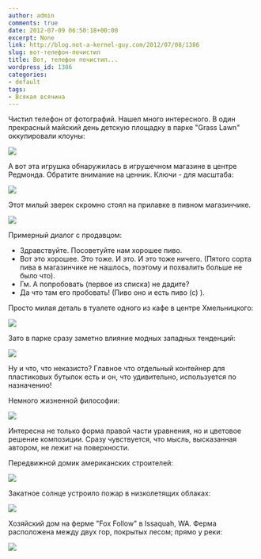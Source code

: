 ```yaml
---
author: admin
comments: true
date: 2012-07-09 06:50:18+00:00
excerpt: None
link: http://blog.not-a-kernel-guy.com/2012/07/08/1386
slug: вот-телефон-почистил
title: Вот, телефон почистил...
wordpress_id: 1386
categories:
- default
tags:
- Всякая всячина
---
```


Чистил телефон от фотографий. Нашел много интересного. В один прекрасный майский день детскую площадку в парке "Grass Lawn" оккупировали клоуны:

[![](http://blog.not-a-kernel-guy.com/wp-content/uploads/2012/07/clowns_at_grass_lawn-300x210.jpg)](http://blog.not-a-kernel-guy.com/wp-content/uploads/2012/07/clowns_at_grass_lawn.jpg)

А вот эта игрушка обнаружилась в игрушечном магазине в центре Редмонда. Обратите внимание на ценник. Ключи - для масштаба:

[![](http://blog.not-a-kernel-guy.com/wp-content/uploads/2012/07/toy-266x300.jpg)](http://blog.not-a-kernel-guy.com/wp-content/uploads/2012/07/toy.jpg)

Этот милый зверек скромно стоял на прилавке в пивном магазинчике.

[![](http://blog.not-a-kernel-guy.com/wp-content/uploads/2012/07/day_na_pivo-236x300.jpg)](http://blog.not-a-kernel-guy.com/wp-content/uploads/2012/07/day_na_pivo.jpg)

Примерный диалог с продавцом:
- Здравствуйте. Посоветуйте нам хорошее пиво.
- Вот это хорошее. Это тоже. И это. И это тоже ничего. (Пятого сорта пива в магазинчике не нашлось, поэтому и похвалить больше не было что).
- Гм. А попробовать (первое из списка) не дадите?
- Да что там его пробовать! (Пиво оно и есть пиво (с) ).

Просто милая деталь в туалете одного из кафе в центре Хмельницкого:

[![](http://blog.not-a-kernel-guy.com/wp-content/uploads/2012/07/sink-221x300.jpg)](http://blog.not-a-kernel-guy.com/wp-content/uploads/2012/07/sink.jpg)

Зато в парке сразу заметно влияние модных западных тенденций:

[![](http://blog.not-a-kernel-guy.com/wp-content/uploads/2012/07/recycling-300x220.jpg)](http://blog.not-a-kernel-guy.com/wp-content/uploads/2012/07/recycling.jpg)

Ну и что, что неказисто? Главное что отдельный контейнер для пластиковых бутылок есть и он, что удивительно, используется по назначению!

Немного жизненной философии:

[![](http://blog.not-a-kernel-guy.com/wp-content/uploads/2012/07/taras_plus_tanya-300x225.jpg)](http://blog.not-a-kernel-guy.com/wp-content/uploads/2012/07/taras_plus_tanya.jpg)

Интересна не только форма правой части уравнения, но и цветовое решение композиции. Сразу чувствуется, что мысль, высказанная автором, не лежит на поверхности.

Передвижной домик американских строителей:

[![](http://blog.not-a-kernel-guy.com/wp-content/uploads/2012/07/temp_housing-300x189.jpg)](http://blog.not-a-kernel-guy.com/wp-content/uploads/2012/07/temp_housing.jpg)

Закатное солнце устроило пожар в низколетящих облаках:

[![](http://blog.not-a-kernel-guy.com/wp-content/uploads/2012/07/sunset_fire-300x225.jpg)](http://blog.not-a-kernel-guy.com/wp-content/uploads/2012/07/sunset_fire.jpg)

Хозяйский дом на ферме "Fox Follow" в Issaquah, WA. Ферма расположена между двух гор, покрытых лесом; прямо у реки:

[![](http://blog.not-a-kernel-guy.com/wp-content/uploads/2012/07/fox_hollow_farm_house-300x225.jpg)](http://blog.not-a-kernel-guy.com/wp-content/uploads/2012/07/fox_hollow_farm_house.jpg)

